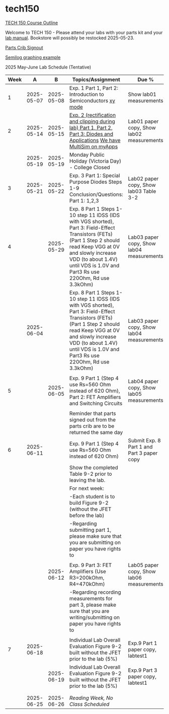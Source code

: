 # tech150

[TECH 150 Course Outline](https://humber.ca/transferoptions/course-outlines/outline.html?code=TECH%20150)

Welcome to TECH 150 - Please attend your labs with your parts kit and your [lab manual](https://www.bkstr.com/humberitstore/product/laboratory-exercises-for-electronic-devices-272165-1). Bookstore will possibly be restocked 2025-05-23.

[Parts Crib Signout](https://vladporcila.github.io/#partscribSignout)

[Semilog graphing example](https://www.mathnstuff.com/math/spoken/here/2class/340/gif/lgf3.gif)

2025 May-June Lab Schedule (Tentative)

|Week|A         |B         |Topics/Assignment                                           | Due %                                   |
|----|----------|----------|------------------------------------------------------------|-----------------------------------------|
|1   |2025-05-07|2025-05-08|Exp. 1 Part 1, Part 2: Introduction to Semiconductors [xy mode](https://www.youtube.com/watch?v=aIy5UbxMNug)|Show lab01 measurements                  |
|2   |2025-05-14|2025-05-15|[Exp. 2 (rectification and clipping during lab) Part 1, Part 2, Part 3: Diodes and Applications](https://www.youtube.com/watch?v=afHMWO7I1to) [We have MultiSim on myApps](https://www.youtube.com/watch?v=boqO6ccq-40)|Lab01 paper copy, Show lab02 measurements|
|    |2025-05-19|2025-05-19|Monday Public Holiday (Victoria Day) - College Closed       |                                         |
|3   |2025-05-21|2025-05-22|Exp. 3 Part 1: Special Purpose Diodes Steps 1-9 Conclusion/Questions: Part 1: 1,2,3|Lab02 paper copy, Show lab03 Table 3-2|
|4   |          |2025-05-29|Exp. 8 Part 1 Steps 1-10 step 11 IDSS (IDS with VGS shorted), Part 3: Field-Effect Transistors (FETs) (Part 1 Step 2 should read Keep VGG at 0V and slowly increase VDD (to about 1.4V) until VDS is 1.0V and Part3 Rs use 220Ohm, Rd use 3.3kOhm)     |Lab03 paper copy, Show lab04 measurements|
|    |2025-06-04|          |Exp. 8 Part 1 Steps 1-10 step 11 IDSS (IDS with VGS shorted), Part 3: Field-Effect Transistors (FETs) (Part 1 Step 2 should read Keep VGG at 0V and slowly increase VDD (to about 1.4V) until VDS is 1.0V and Part3 Rs use 220Ohm, Rd use 3.3kOhm)     |Lab03 paper copy, Show lab04 measurements|
|    |          |          |                                                            |                                         |
|5   |          |2025-06-05|Exp. 9 Part 1 (Step 4 use Rs=560 Ohm instead of 620 Ohm), Part 2: FET Amplifiers and Switching Circuits|Lab04 paper copy, Show lab05 measurements|
|    |          |          |                                                            |                                         |
|    |          |          |Reminder  that parts signed out from the parts crib are to be returned the same day|                  |
|6   |2025-06-11|          |Exp. 9 Part 1 (Step 4 use Rs=560 Ohm instead of 620 Ohm)           |Submit Exp. 8 Part 1 and Part 3 paper copy|
|    |          |          |Show the completed Table 9-2 prior to leaving the lab.      |                                         |
|    |          |          |For next week:                                              |                                         |
|    |          |          |-Each student is to build Figure 9-2 (without the JFET before the lab)|                               |
|    |          |          |-Regarding submitting part 1, please make sure that you are submitting on paper you have rights to|   |
|    |          |          |                                                            |                                         |
|    |          |2025-06-12|Exp. 9 Part 3: FET Amplifiers (Use R3=200kOhm, R4=470kOhm)  |Lab05 paper copy, Show lab06 measurements|
|    |          |          |-Regarding recording measurements for part 3, please make sure that you are writing/submitting on paper you have rights to||
|    |          |          |                                                            |                                         |
|7   |2025-06-18|          |Individual Lab Overall Evaluation Figure 9-2 built without the JFET prior to the lab (5%)|Exp.9 Part 1 paper copy, labtest1|
|    |          |2025-06-19|Individual Lab Overall Evaluation Figure 9-2 built without the JFET prior to the lab (5%)|Exp.9 Part 3 paper copy, labtest1|
|    |          |          |                                                            |                                         |
|    |          |          |                                                            |                                         |
|    |2025-06-25|2025-06-26|*Reading Week, No Class Scheduled*                          |                                         |
